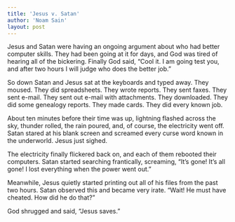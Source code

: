 ```yaml
---
title: 'Jesus v. Satan'
author: 'Noam Sain'
layout: post
---
```


Jesus and Satan were having an ongoing argument about who had better computer skills. They had been going at it for days, and God was tired of hearing all of the bickering. Finally God said, “Cool it. I am going test you, and after two hours I will judge who does the better job.”

So down Satan and Jesus sat at the keyboards and typed away. They moused. They did spreadsheets. They wrote reports. They sent faxes. They sent e-mail. They sent out e-mail with attachments. They downloaded. They did some genealogy reports. They made cards. They did every known job.

About ten minutes before their time was up, lightning flashed across the sky, thunder rolled, the rain poured, and, of course, the electricity went off. Satan stared at his blank screen and screamed every curse word known in the underworld. Jesus just sighed.

The electricity finally flickered back on, and each of them rebooted their computers. Satan started searching frantically, screaming, “It’s gone! It’s all gone! I lost everything when the power went out.”

Meanwhile, Jesus quietly started printing out all of his files from the past two hours. Satan observed this and became very irate. “Wait! He must have cheated. How did he do that?”

God shrugged and said, “Jesus saves.”